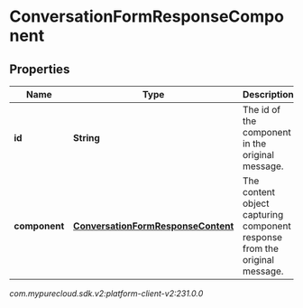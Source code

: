 # ConversationFormResponseComponent


## Properties

| Name | Type | Description | Notes |
| ------------ | ------------- | ------------- | ------------- |
| **id** | **String** | The id of the component in the original message. |  |
| **component** | [**ConversationFormResponseContent**](ConversationFormResponseContent) | The content object capturing component response from the original message. |  |




_com.mypurecloud.sdk.v2:platform-client-v2:231.0.0_
